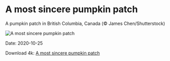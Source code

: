 # A most sincere pumpkin patch

A pumpkin patch in British Columbia, Canada (© James Chen/Shutterstock)

![A most sincere pumpkin patch](https://bing.com/th?id=OHR.BCPumpkins_EN-US0587350936_UHD.jpg&rf=LaDigue_UHD.jpg&pid=hp&w=1024&h=576)

Date: 2020-10-25

Download 4k: [A most sincere pumpkin patch](https://bing.com/th?id=OHR.BCPumpkins_EN-US0587350936_UHD.jpg&rf=LaDigue_UHD.jpg&pid=hp&w=3840&h=2160)


